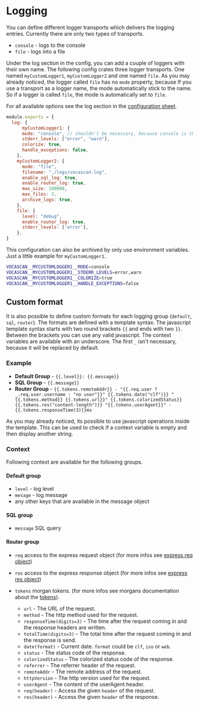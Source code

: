 # Logging

You can define different logger transports which delivers the logging entries. Currently there are only two types of
transports.

- `console` - logs to the console
- `file` - logs into a file

Under the log section in the config, you can add a couple of loggers with their own name. The following config crates
three logger transports. One named `myCustomLogger1`, `myCustomLogger2` and one named `file`. As you may already
noticed, the logger called `file` has no `mode` property, because If you use a transport as a logger name, the mode
automatically stick to the name. So if a logger is called `file`, the mode is automatically set to `file`.

For all available options see the log section in the [configuration sheet](vocascan-server/configuration?id=log-log).

```js
module.exports = {
  log: {
      myCustomLogger1: {
      mode: "console", // shouldn't be necessary, because console is the default
      stderr_levels: ["error", "warn"],
      colorize: true,
      handle_exceptions: false,
    },
    myCustomLogger2: {
      mode: "file",
      filename: "./logs/vocascan.log",
      enable_sql_log: true,
      enable_router_log: true,
      max_size: 100000,
      max_files: 3,
      archive_logs: true,
    },
    file: {
      level: "debug",
      enable_router_log: true,
      stderr_levels: ['error'],
    },
}
```

This configuration can also be archived by only use environment variables. Just a little example for `myCustomLogger1`.

```bash
VOCASCAN__MYCUSTOMLOGGER1__MODE=console
VOCASCAN__MYCUSTOMLOGGER1__STDERR_LEVELS=error,warn
VOCASCAN__MYCUSTOMLOGGER1__COLORIZE=true
VOCASCAN__MYCUSTOMLOGGER1__HANDLE_EXCEPTIONS=false
```

## Custom format

It is also possible to define custom formats for each logging group (`default`, `sql`, `router`). The formats are
defined with a template syntax. The javascript template syntax starts with two round brackets `{{` and ends with two
`}}`. Between the brackets you can use any valid javascript. The context variables are available with an underscore. The
first `_` isn't necessary, because it will be replaced by default.

### Example

- **Default Group** - `{{.level}}: {{.message}}`
- **SQL Group** - `{{.message}}`
- **Router Group** -
  `{{.tokens.remoteAddr}} - "{{.req.user ? _.req.user.username : "no user"}}" {{.tokens.date("clf")}} "{{.tokens.method}} {{.tokens.url}}" {{.tokens.colorizedStatus}} {{.tokens.res("content-length")}} "{{.tokens.userAgent}}" - {{.tokens.responseTime(3)}}ms`

As you may already noticed, its possible to use javascript operations inside the template. This can be used to check if
a context variable is empty and then display another string.

### Context

Following context are available for the following groups.

#### Default group

- `level` - log level
- `mesage` - log message
- any other keys that are available in the message object

#### SQL group

- `message` SQL query

#### Router group

- `req` access to the express request object (for more infos see
  [express req object](https://expressjs.com/en/5x/api.html#req))
- `res` access to the express response object (for more infos see
  [express res object](https://expressjs.com/en/5x/api.html#res))
- `tokens` morgan tokens. (for more infos see morgans documentation about the
  [tokens](https://www.npmjs.com/package/morgan#tokens)).

  - `url` - The URL of the request.
  - `method` - The http method used for the request.
  - `responseTime(digits=3)` - The time after the request coming in and the response headers are written.
  - `totalTime(digits=3)` - The total time after the request coming in and the response is send.
  - `date(format)` - Current date. `format` could be `clf`, `iso` or `web`.
  - `status` - The status code of the response.
  - `colorizedStatus` - The colorized status code of the response.
  - `referrer` - The referrer header of the request.
  - `remoteAddr` - The remote address of the request.
  - `httpVersion` - The http version used for the request.
  - `userAgent` - The content of the userAgent header.
  - `req(header)` - Access the given `header` of the request.
  - `res(header)` - Access the given `header` of the response.
